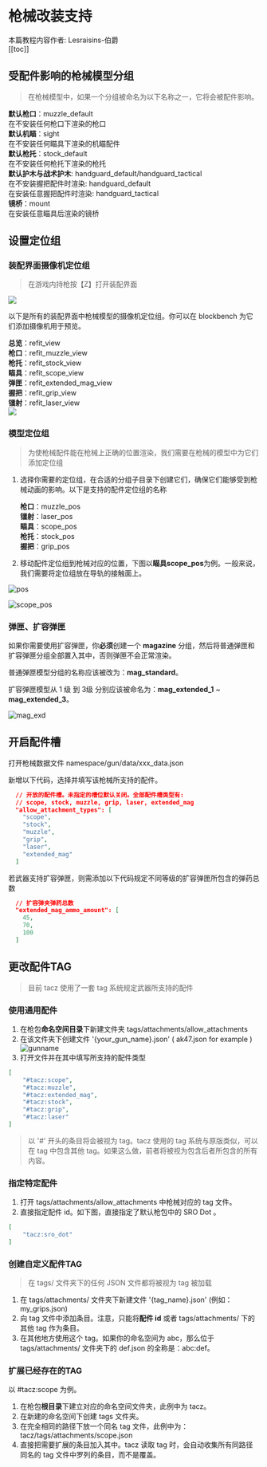 # 枪械改装支持
本篇教程内容作者: Lesraisins-伯爵   
[[toc]]

## 受配件影响的枪械模型分组

>在枪械模型中，如果一个分组被命名为以下名称之一，它将会被配件影响。

**默认枪口**：muzzle_default  
在不安装任何枪口下渲染的枪口  
**默认机瞄**：sight  
在不安装任何瞄具下渲染的机瞄配件  
**默认枪托**：stock_default  
在不安装任何枪托下渲染的枪托  
**默认护木与战术护木**: handguard_default/handguard_tactical  
在不安装握把配件时渲染: handguard_default  
在安装任意握把配件时渲染: handguard_tactical  
**镜桥**：mount  
在安装任意瞄具后渲染的镜桥   

## 设置定位组
### 装配界面摄像机定位组
>在游戏内持枪按【Z】打开装配界面

![](./attachments.png)

以下是所有的装配界面中枪械模型的摄像机定位组。你可以在 blockbench 为它们添加摄像机用于预览。

**总览**：refit_view  
**枪口**：refit_muzzle_view  
**枪托**：refit_stock_view  
**瞄具**：refit_scope_view  
**弹匣**：refit_extended_mag_view    
**握把**：refit_grip_view  
**镭射**：refit_laser_view  
![](./view.png)

### 模型定位组
>为使枪械配件能在枪械上正确的位置渲染，我们需要在枪械的模型中为它们添加定位组

1. 选择你需要的定位组，在合适的分组子目录下创建它们，确保它们能够受到枪械动画的影响。以下是支持的配件定位组的名称

   **枪口**：muzzle_pos  
   **镭射**：laser_pos  
   **瞄具**：scope_pos  
   **枪托**：stock_pos  
   **握把**：grip_pos   

2. 移动配件定位组到枪械对应的位置，下图以**瞄具scope_pos**为例。一般来说，我们需要将定位组放在导轨的接触面上。

![pos](./refit_pos.png)

![scope_pos](./scope_pos.png)

### 弹匣、扩容弹匣

如果你需要使用扩容弹匣，你**必须**创建一个 **magazine** 分组，然后将普通弹匣和扩容弹匣分组全部置入其中，否则弹匣不会正常渲染。  

普通弹匣模型分组的名称应该被改为：**mag_standard**。  

扩容弹匣模型从 1 级 到 3级 分别应该被命名为：**mag_extended_1** ~ **mag_extended_3**。  

![mag_exd](./mag_exd.png)

## 开启配件槽
打开枪械数据文件 namespace/gun/data/xxx_data.json

新增以下代码，选择并填写该枪械所支持的配件。
``` json
  // 开放的配件槽。未指定的槽位默认关闭。全部配件槽类型有:
  // scope, stock, muzzle, grip, laser, extended_mag
  "allow_attachment_types": [
    "scope",
    "stock",
    "muzzle",
    "grip",
    "laser",
    "extended_mag"
  ]
```

若武器支持扩容弹匣，则需添加以下代码规定不同等级的扩容弹匣所包含的弹药总数
``` json
  // 扩容弹夹弹药总数
  "extended_mag_ammo_amount": [
    45,
    70,
    100
  ]
```

## 更改配件TAG
>目前 tacz 使用了一套 tag 系统规定武器所支持的配件

### 使用通用配件
1. 在枪包**命名空间目录**下新建文件夹 tags/attachments/allow_attachments
2. 在该文件夹下创建文件 '{your_gun_name}.json' ( ak47.json for example )
![gunname](./gunname.png)
3. 打开文件并在其中填写所支持的配件类型
``` json
[
    "#tacz:scope",
    "#tacz:muzzle",
    "#tacz:extended_mag",
    "#tacz:stock",
    "#tacz:grip",
    "#tacz:laser"
]
```
>以 '#' 开头的条目将会被视为 tag。tacz 使用的 tag 系统与原版类似，可以在 tag 中包含其他 tag。如果这么做，前者将被视为包含后者所包含的所有内容。

### 指定特定配件
1. 打开 tags/attachments/allow_attachments 中枪械对应的 tag 文件。
2. 直接指定配件 id。如下图，直接指定了默认枪包中的 SRO Dot 。
``` json
[
    "tacz:sro_dot"
]
```

### 创建自定义配件TAG

> 在 tags/ 文件夹下的任何 JSON 文件都将被视为 tag 被加载

1. 在 tags/attachments/ 文件夹下新建文件 '{tag_name}.json' (例如：my_grips.json)
2. 向 tag 文件中添加条目。注意，只能将**配件 id** 或者 tags/attachments/ 下的其他 tag 作为条目。
3. 在其他地方使用这个 tag。如果你的命名空间为 abc，那么位于 tags/attachments/ 文件夹下的 def.json 的全称是：abc:def。

### 扩展已经存在的TAG

以 #tacz:scope 为例。

1. 在枪包**根目录**下建立对应的命名空间文件夹，此例中为 tacz。
2. 在新建的命名空间下创建 tags 文件夹。
3. 在完全相同的路径下放一个同名 tag 文件，此例中为：tacz/tags/attachments/scope.json
4. 直接把需要扩展的条目加入其中。tacz 读取 tag 时，会自动收集所有同路径同名的 tag 文件中罗列的条目，而不是覆盖。
